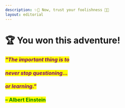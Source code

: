 ```yaml
---
description: ✨🌹 Now, trust your foolishness 🌹✨
layout: editorial
---
```


# 🏆 You won this adventure!

### _<mark style="color:purple;">"The important thing is to</mark>_&#x20;

### _<mark style="color:purple;">never stop questioning...</mark>_&#x20;

### _<mark style="color:purple;">or learning."</mark>_



### <mark style="color:green;">– Albert Einstein</mark>
